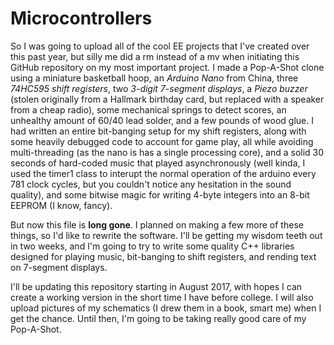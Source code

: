 # Microcontrollers
So I was going to upload all of the cool EE projects that I've created over this past year, but silly me did a rm instead of a mv when initiating this GitHub repository on my most important project. I made a Pop-A-Shot clone using a miniature basketball hoop, an _Arduino Nano_ from China, three _74HC595 shift registers_, two _3-digit 7-segment displays_, a _Piezo buzzer_ (stolen originally from a Hallmark birthday card, but replaced with a speaker from a cheap radio), some mechanical springs to detect scores, an unhealthy amount of 60/40 lead solder, and a few pounds of wood glue. I had written an entire bit-banging setup for my shift registers, along with some heavily debugged code to account for game play, all while avoiding multi-threading (as the nano is has a single processing core), and a solid 30 seconds of hard-coded music that played asynchronously (well kinda, I used the timer1 class to interupt the normal operation of the arduino every 781 clock cycles, but you couldn't notice any hesitation in the sound quality), and some bitwise magic for writing 4-byte integers into an 8-bit EEPROM (I know, fancy). 

But now this file is __long gone__. I planned on making a few more of these things, so I'd like to rewrite the software. I'll be getting my wisdom teeth out in two weeks, and I'm going to try to write some quality C++ libraries designed for playing music, bit-banging to shift registers, and rending text on 7-segment displays.

I'll be updating this repository starting in August 2017, with hopes I can create a working version in the short time I have before college. I will also upload pictures of my schematics (I drew them in a book, smart me) when I get the chance. Until then, I'm going to be taking really good care of my Pop-A-Shot.
